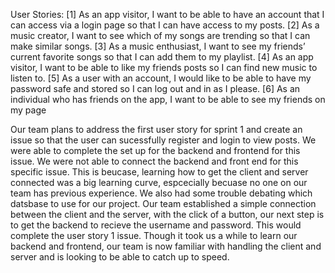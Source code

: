 User Stories: 
[1] As an app visitor, I want to be able to have an account that I can access via a login page so that I can have access to my posts.
[2] As a music creator, I want to see which of my songs are trending so that I can make similar songs.
[3] As a music enthusiast, I want to see my friends’ current favorite songs so that I can add them to my playlist. 
[4] As an app visitor, I want to be able to like my friends posts so I can find new music to listen to. 
[5] As a user with an account, I would like to be able to have my password safe and stored so I can log out and in as I please.
[6] As an individual who has friends on the app, I want to be able to see my friends on my page

Our team plans to address the first user story for sprint 1 and create an issue so that the user can sucessfully register and login to view posts. We were able to complete the set up for the backend and frontend for this issue. We were not able to connect the backend and front end for this specific issue. This is beucase, learning how to get the client and server connected was a big learning curve, espcecially becuase no one on our team has previous experience. We also had some trouble debating which datsbase to use for our project. Our team established a simple connection between the client and the server, with the click of a button, our next step is to get the backend to recieve the username and password. This would complete the user story 1 issue. Though it took us a while to learn our backend and frontend, our team is now familiar with handling the client and server and is looking to be able to catch up to speed.   